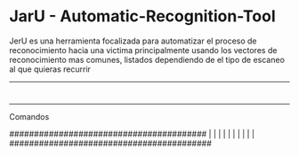 # JarU - Automatic-Recognition-Tool

JerU es una herramienta focalizada para automatizar el proceso de reconocimiento hacia una victima principalmente usando los vectores de reconocimiento mas comunes, listados dependiendo de el tipo de escaneo al que quieras recurrir

------------------------------------------------------------
#                                                          #
#                                                          #
#                                                          #
#                                                          #
#                                                          #
#                                                          #
#                                                          #
#                                                          #
#                                                          #
#                                                          #
#                                                          #
------------------------------------------------------------




Comandos

########################################
| 
|
|
|
|
|
|
|
|
|
#########################################
